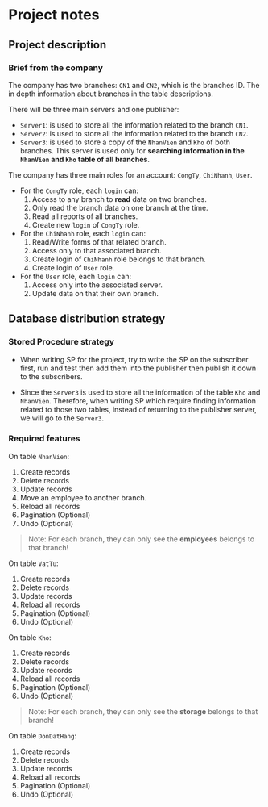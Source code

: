 # Project notes

## Project description

### Brief from the company

The company has two branches: `CN1` and `CN2`, which is the branches ID. The in depth information about branches in the table descriptions.

There will be three main servers and one publisher:

- `Server1`: is used to store all the information related to the branch `CN1`.
- `Server2`: is used to store all the information related to the branch `CN2`.
- `Server3`: is used to store a copy of the `NhanVien` and `Kho` of both branches. This server is used only for **searching information in the `NhanVien` and `Kho` table of all branches**.

The company has three main roles for an account: `CongTy`, `ChiNhanh`, `User`.

- For the `CongTy` role, each `login` can:
  1. Access to any branch to **read** data on two branches.
  1. Only read the branch data on one branch at the time.
  1. Read all reports of all branches.
  1. Create new `login` of `CongTy` role.
- For the `ChiNhanh` role, each `login` can:
  1. Read/Write forms of that related branch.
  1. Access only to that associated branch.
  1. Create login of `ChiNhanh` role belongs to that branch.
  1. Create login of `User` role.
- For the `User` role, each `login` can:
  1. Access only into the associated server.
  1. Update data on that their own branch.

## Database distribution strategy

### Stored Procedure strategy

- When writing SP for the project, try to write the SP on the subscriber first, run and test then add them into the publisher then publish it down to the subscribers.

- Since the `Server3` is used to store all the information of the table `Kho` and `NhanVien`. Therefore, when writing SP which require finding information related to those two tables, instead of returning to the publisher server, we will go to the `Server3`.

### Required features

On table `NhanVien`:

1. Create records
1. Delete records
1. Update records
1. Move an employee to another branch.
1. Reload all records
1. Pagination (Optional)
1. Undo (Optional)

> Note: For each branch, they can only see the **employees** belongs to that branch!

On table `VatTu`:

1. Create records
1. Delete records
1. Update records
1. Reload all records
1. Pagination (Optional)
1. Undo (Optional)

On table `Kho`:

1. Create records
1. Delete records
1. Update records
1. Reload all records
1. Pagination (Optional)
1. Undo (Optional)

> Note: For each branch, they can only see the **storage** belongs to that branch!

On table `DonDatHang`:

1. Create records
1. Delete records
1. Update records
1. Reload all records
1. Pagination (Optional)
1. Undo (Optional)
